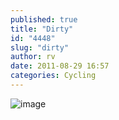 ```yaml
---
published: true
title: "Dirty"
id: "4448"
slug: "dirty"
author: rv
date: 2011-08-29 16:57
categories: Cycling
---
```

<img style="display:block;margin-right:auto;margin-left:auto;" alt="image" src="https://s3.amazonaws.com/cfwblog/uploads/2011/08/wpid-IMG_20110829_175653.jpg" />
